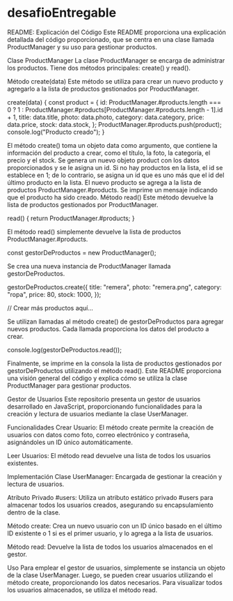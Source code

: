 # desafioEntregable

README: Explicación del Código
Este README proporciona una explicación detallada del código proporcionado, que se centra en una clase llamada ProductManager y su uso para gestionar productos.

Clase ProductManager
La clase ProductManager se encarga de administrar los productos. Tiene dos métodos principales: create() y read().

Método create(data)
Este método se utiliza para crear un nuevo producto y agregarlo a la lista de productos gestionados por ProductManager.

create(data) {
const product = {
id:
ProductManager.#products.length === 0
? 1
: ProductManager.#products[ProductManager.#products.length - 1].id + 1,
title: data.title,
photo: data.photo,
category: data.category,
price: data.price,
stock: data.stock,
};
ProductManager.#products.push(product);
console.log("Producto creado");
}

El método create() toma un objeto data como argumento, que contiene la información del producto a crear, como el título, la foto, la categoría, el precio y el stock.
Se genera un nuevo objeto product con los datos proporcionados y se le asigna un id. Si no hay productos en la lista, el id se establece en 1; de lo contrario, se asigna un id que es uno más que el id del último producto en la lista.
El nuevo producto se agrega a la lista de productos ProductManager.#products.
Se imprime un mensaje indicando que el producto ha sido creado.
Método read()
Este método devuelve la lista de productos gestionados por ProductManager.

read() {
return ProductManager.#products;
}

El método read() simplemente devuelve la lista de productos ProductManager.#products.

const gestorDeProductos = new ProductManager();

Se crea una nueva instancia de ProductManager llamada gestorDeProductos.

gestorDeProductos.create({
title: "remera",
photo: "remera.png",
category: "ropa",
price: 80,
stock: 1000,
});

// Crear más productos aquí...

Se utilizan llamadas al método create() de gestorDeProductos para agregar nuevos productos. Cada llamada proporciona los datos del producto a crear.

console.log(gestorDeProductos.read());

Finalmente, se imprime en la consola la lista de productos gestionados por gestorDeProductos utilizando el método read().
Este README proporciona una visión general del código y explica cómo se utiliza la clase ProductManager para gestionar productos.



Gestor de Usuarios
Este repositorio presenta un gestor de usuarios desarrollado en JavaScript, proporcionando funcionalidades para la creación y lectura de usuarios mediante la clase UserManager.

Funcionalidades
Crear Usuario: El método create permite la creación de usuarios con datos como foto, correo electrónico y contraseña, asignándoles un ID único automáticamente.

Leer Usuarios: El método read devuelve una lista de todos los usuarios existentes.

Implementación
Clase UserManager: Encargada de gestionar la creación y lectura de usuarios.

Atributo Privado #users: Utiliza un atributo estático privado #users para almacenar todos los usuarios creados, asegurando su encapsulamiento dentro de la clase.

Método create: Crea un nuevo usuario con un ID único basado en el último ID existente o 1 si es el primer usuario, y lo agrega a la lista de usuarios.

Método read: Devuelve la lista de todos los usuarios almacenados en el gestor.

Uso
Para emplear el gestor de usuarios, simplemente se instancia un objeto de la clase UserManager. Luego, se pueden crear usuarios utilizando el método create, proporcionando los datos necesarios. Para visualizar todos los usuarios almacenados, se utiliza el método read.
